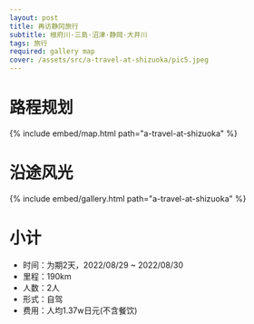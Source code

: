 ```yaml
---
layout: post
title: 再访静冈旅行
subtitle: 根府川·三島·沼津·静岡·大井川
tags: 旅行
required: gallery map
cover: /assets/src/a-travel-at-shizuoka/pic5.jpeg
---
```


# 路程规划

{% include embed/map.html path="a-travel-at-shizuoka" %}

# 沿途风光

{% include embed/gallery.html path="a-travel-at-shizuoka" %}

# 小计

- 时间：为期2天，2022/08/29 ~ 2022/08/30
- 里程：190km
- 人数：2人
- 形式：自驾
- 费用：人均1.37w日元(不含餐饮)
